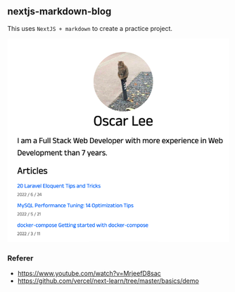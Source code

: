 ## nextjs-markdown-blog

This uses `NextJS + markdown` to create a practice project.

![alt text](./screenshot.png)

### Referer
- https://www.youtube.com/watch?v=MrjeefD8sac
- https://github.com/vercel/next-learn/tree/master/basics/demo